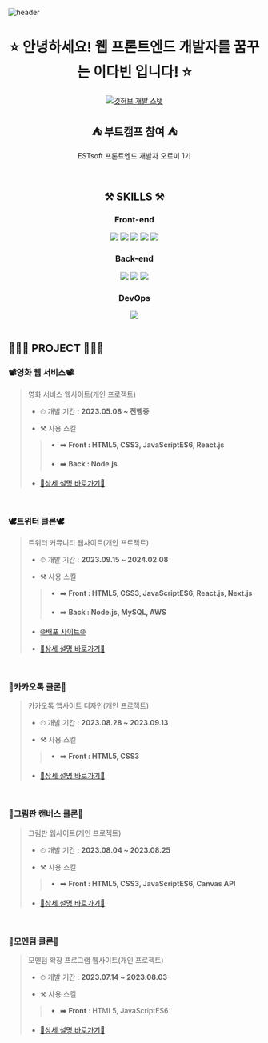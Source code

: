 <!-- ---------- ---------- ---------- ---------- ---------- 메인 깃허브 헤더 ---------- ---------- ---------- ---------- ---------- -->

![header](https://capsule-render.vercel.app/api?type=waving&color=gradient&weight=500&height=300&section=header&text=✨Hello,Everyone!!✨&fontSize=60)

<!-- ---------- ---------- ---------- ---------- ---------- 가운데 정렬1 시작 ---------- ---------- ---------- ---------- ---------- -->
<div align=center>

# ⭐ 안녕하세요! 웹 프론트엔드 개발자를 꿈꾸는 이다빈 입니다! ⭐
<!-- 깃허브 스탯 표기(순위 대신 깃허브 로고 표시) -->
[![깃허브 개발 스탯](https://github-readme-stats.vercel.app/api?username=Yeon-seong&count_private=true&show_icons=true&theme=ambient_gradient&weight=50&height=200&rank_icon=github)](https://github.com/anuraghazra/github-readme-stats)
<br>

<!-- ## 📚 블로그 정리노트 📚
<a href="https://yeon-seong.github.io/frontend_wenivlog/">
  🐱 위니블로그(Wenivlog) 🐱
</a>-->

## ⛺ 부트캠프 참여 ⛺
<a herf="https://github.com/Yeon-seong/est-front-boot"><p>ESTsoft 프론트엔드 개발자 오르미 1기</p></a>

</div>
<br>
<!-- ---------- ---------- ---------- ---------- ---------- 가운데 정렬1 끝 ---------- ---------- ---------- ---------- ---------- -->

<!-- ---------- ---------- ---------- ---------- ---------- 가운데 정렬2 시작 ---------- ---------- ---------- ---------- ---------- -->
<div align=center>

## ⚒️ SKILLS ⚒️
### Front-end
  <img src="https://img.shields.io/badge/HTML5-E34F26?style=for-the-badge&logo=html5&logoColor=white"/>
  <img src="https://img.shields.io/badge/CSS3-1572B6?style=for-the-badge&logo=CSS3&logoColor=white">
  <img src="https://img.shields.io/badge/JavaScript-F7DF1E?style=for-the-badge&logo=JavaScript&logoColor=white"/>
  <img src="https://img.shields.io/badge/React-20232A?style=for-the-badge&logo=react&logoColor=61DAFB"/>
  <img src="https://img.shields.io/badge/Next.js-000?logo=nextdotjs&logoColor=fff&style=for-the-badge"/>

### Back-end
  <img src="https://img.shields.io/badge/Node.js-43853D?style=for-the-badge&logo=node.js&logoColor=white"/>
  <img src="https://img.shields.io/badge/MySQL-005C84?style=for-the-badge&logo=mysql&logoColor=white"/>
  <img src="https://img.shields.io/badge/Amazon_AWS-FF9900?style=for-the-badge&logo=amazonaws&logoColor=white"/>

### DevOps
  <img src="https://img.shields.io/badge/GitHub-100000?style=for-the-badge&logo=github&logoColor=white"/>

</div>
<br>
<!-- ---------- ---------- ---------- ---------- ---------- 가운데 정렬2 끝 ---------- ---------- ---------- ---------- ---------- -->

## 👩🏻‍💻 PROJECT 👩🏻‍💻
### 📽영화 웹 서비스📽
> 영화 서비스 웹사이트(개인 프로젝트)
  > * <p>⏱ 개발 기간 : <b>2023.05.08 ~ 진행중</b></p>
  > * <p>⚒️ 사용 스킬</p>
  >> * <p>➡️ <b>Front : HTML5, CSS3, JavaScriptES6, React.js</b></p>
  >> * <p>➡️ <b>Back : Node.js</b></p>
  > * <a href="https://github.com/Yeon-seong/react-movie-web"><p>🔗상세 설명 바로가기🔗</p></a>
  <br>

### 🕊트위터 클론🕊
> 트위터 커뮤니티 웹사이트(개인 프로젝트)
  > * <p>⏱ 개발 기간 : <b>2023.09.15 ~ 2024.02.08</b></p>
  > * <p>⚒️ 사용 스킬 </p>
  >> * <p>➡️ <b>Front : HTML5, CSS3, JavaScriptES6, React.js, Next.js</b></p>
  >> * <p>➡️ <b>Back : Node.js, MySQL, AWS</b> </p>
  > * <a href="http://nodebird.xyz/"> <p>🌐배포 사이트🌐</p></a>
  > * <a href="https://github.com/Yeon-seong/react-nodebird"><p>🔗상세 설명 바로가기🔗</p></a>
  <br>

### 💬카카오톡 클론💬
> 카카오톡 앱사이트 디자인(개인 프로젝트)
  > * <p>⏱ 개발 기간 : <b>2023.08.28 ~ 2023.09.13</b></p>
  > * <p>⚒️ 사용 스킬</p>
  >> * <p>➡️ <b>Front : HTML5, CSS3</b></p>
  > * <a href="https://github.com/Yeon-seong/FrontEnd_Project"><p>🔗상세 설명 바로가기🔗</p></a>
  <br>

### 🎨그림판 캔버스 클론🎨
> 그림판 웹사이트(개인 프로젝트)
  > * <p>⏱ 개발 기간 : <b>2023.08.04 ~ 2023.08.25</b></p>
  > * <p>⚒️ 사용 스킬</p>
  >> * <p>➡️ <b>Front : HTML5, CSS3, JavaScriptES6, Canvas API</b></p>
  > * <a href="https://github.com/Yeon-seong/FrontEnd_Project"><p>🔗상세 설명 바로가기🔗</p></a>
  <br>

### 📒모멘텀 클론📒
> 모멘텀 확장 프로그램 웹사이트(개인 프로젝트)
  > * <p>⏱ 개발 기간 : <b>2023.07.14 ~ 2023.08.03</b></p>
  > * <p>⚒️ 사용 스킬</p>
  >> * <p>➡️ <b>Front</b> : HTML5, JavaScriptES6</p>
  > * <a href="https://github.com/Yeon-seong/FrontEnd_Project"><p>🔗상세 설명 바로가기🔗</p></a>
  <br>
